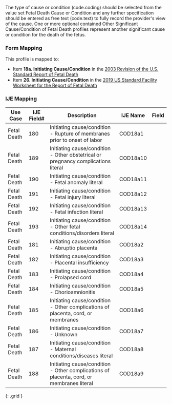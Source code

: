 The type of cause or condition (code.coding) should be selected from the value set Fetal Death Cause or Condition and any further specification should be entered as free text (code.text) to fully record the provider's view of the cause. One or more optional contained Other Significant Cause/Condition of Fetal Death profiles represent another significant cause or condition for the death of the fetus.

### Form Mapping
This profile is mapped to:
 * Item **18a. Initiating Cause/Condition** in the [2003 Revision of the U.S. Standard Report of Fetal Death](https://www.cdc.gov/nchs/data/dvs/FDEATH11-03finalACC.pdf)
 * Item **26. Initiating Cause/Condition** in the [2019 US Standard Facility Worksheet for the Report of Fetal Death](https://www.cdc.gov/nchs/data/dvs/fetal-death-facility-worksheet-2019-508.pdf)

### IJE Mapping

| **Use Case** | **IJE Field#** | **Description** | **IJE Name** | **Field** |
| ------------ | -------------- | --------------- | ------------ | --------- |
| Fetal Death | 180 | Initiating cause/condition - Rupture of membranes prior to onset of labor | COD18a1 |  |
| Fetal Death | 189 | Initiating cause/condition - Other obstetrical or pregnancy complications literal | COD18a10 |  |
| Fetal Death | 190 | Initiating cause/condition - Fetal anomaly literal | COD18a11 |  |
| Fetal Death | 191 | Initiating cause/condition - Fetal injury literal | COD18a12 |  |
| Fetal Death | 192 | Initiating cause/condition - Fetal infection literal | COD18a13 |  |
| Fetal Death | 193 | Initiating cause/condition - Other fetal conditions/disorders literal | COD18a14 |  |
| Fetal Death | 181 | Initiating cause/condition - Abruptio placenta | COD18a2 |  |
| Fetal Death | 182 | Initiating cause/condition - Placental insufficiency | COD18a3 |  |
| Fetal Death | 183 | Initiating cause/condition - Prolapsed cord | COD18a4 |  |
| Fetal Death | 184 | Initiating cause/condition - Chorioamnionitis | COD18a5 |  |
| Fetal Death | 185 | Initiating cause/condition - Other complications of placenta, cord, or membranes | COD18a6 |  |
| Fetal Death | 186 | Initiating cause/condition - Unknown | COD18a7 |  |
| Fetal Death | 187 | Initiating cause/condition - Maternal conditions/diseases literal | COD18a8 |  |
| Fetal Death | 188 | Initiating cause/condition - Other complications of placenta, cord, or membranes literal | COD18a9 |  |
{: .grid }
